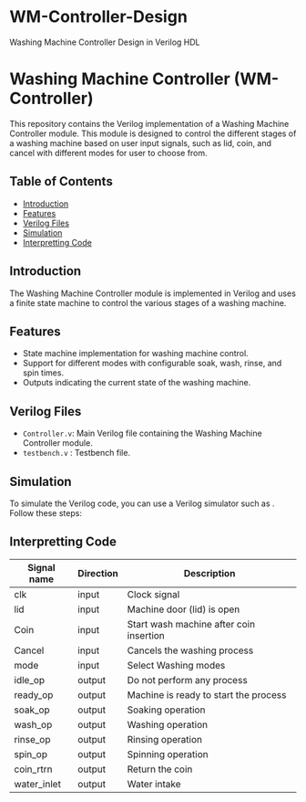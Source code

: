 # WM-Controller-Design
 Washing Machine Controller Design in Verilog HDL

# Washing Machine Controller (WM-Controller)
This repository contains the Verilog implementation of a Washing Machine Controller module. This module is designed to control the different stages of a washing machine based on user input signals, such as lid, coin, and cancel with different modes for user to choose from.

## Table of Contents

- [Introduction](#introduction)
- [Features](#features)
- [Verilog Files](#verilog-files)
- [Simulation](#simulation)
- [Interpretting Code](#interpretting-code)
## Introduction

The Washing Machine Controller module is implemented in Verilog and uses a finite state machine to control the various stages of a washing machine.

## Features

- State machine implementation for washing machine control.
- Support for different modes with configurable soak, wash, rinse, and spin times.
- Outputs indicating the current state of the washing machine.

## Verilog Files

- `Controller.v`: Main Verilog file containing the Washing Machine Controller module.
- `testbench.v` : Testbench file.
## Simulation

To simulate the Verilog code, you can use a Verilog simulator such as . Follow these steps:

## Interpretting Code
| Signal name   |  Direction | Description |
| ------------- | ---------- | ----------- |
| clk |input| Clock signal |
| lid |input| Machine door (lid) is open |
| Coin |input| Start wash machine after coin insertion |
| Cancel |input| Cancels the washing process |
| mode |input| Select Washing modes |
| idle_op |output| Do not perform any process |
| ready_op |output| Machine is ready to start the process
| soak_op |output| Soaking operation |
| wash_op |output| Washing operation |
| rinse_op |output| Rinsing operation |
| spin_op |output| Spinning operation |
| coin_rtrn |output| Return the coin |
| water_inlet |output| Water intake |
